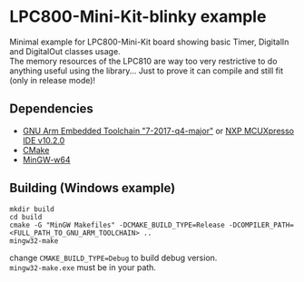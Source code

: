 # LPC800-Mini-Kit-blinky example
Minimal example for LPC800-Mini-Kit board showing basic Timer, DigitalIn and DigitalOut classes usage.  
The memory resources of the LPC810 are way too very restrictive to do anything useful using the library... Just to prove it can compile and still fit (only in release mode)!

## Dependencies

- [GNU Arm Embedded Toolchain "7-2017-q4-major"](https://developer.arm.com/open-source/gnu-toolchain/gnu-rm/downloads) or [NXP MCUXpresso IDE v10.2.0](https://www.nxp.com/support/developer-resources/software-development-tools/mcuxpresso-software-and-tools/mcuxpresso-integrated-development-environment-ide:MCUXpresso-IDE?tab=Design_Tools_Tab#nogo)
- [CMake](https://cmake.org/download/)
- [MinGW-w64](https://sourceforge.net/projects/mingw-w64)

## Building (Windows example)

```
mkdir build
cd build
cmake -G "MinGW Makefiles" -DCMAKE_BUILD_TYPE=Release -DCOMPILER_PATH=<FULL_PATH_TO_GNU_ARM_TOOLCHAIN> ..
mingw32-make
```

change `CMAKE_BUILD_TYPE=Debug` to build debug version.  
`mingw32-make.exe` must be in your path.
